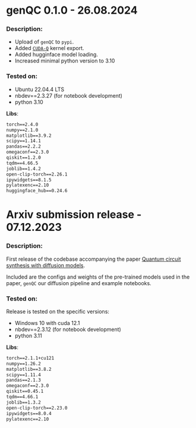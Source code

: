 # genQC 0.1.0 - 26.08.2024

### Description:

- Upload of `genQC` to `pypi`. 
- Added [`CUDA-Q`](https://github.com/NVIDIA/cuda-quantum) kernel export. 
- Added hugginface model loading.
- Increased minimal python version to 3.10

### Tested on:

- Ubuntu 22.04.4 LTS
- nbdev==2.3.27 (for notebook development)
- python 3.10

**Libs**:

```txt 
torch==2.4.0
numpy==2.1.0
matplotlib==3.9.2
scipy==1.14.1
pandas==2.2.2
omegaconf==2.3.0
qiskit==1.2.0
tqdm==4.66.5
joblib==1.4.2
open-clip-torch==2.26.1
ipywidgets==8.1.5
pylatexenc==2.10
huggingface_hub==0.24.6
```


# Arxiv submission release - 07.12.2023

### Description:

First release of the codebase accompanying the paper [Quantum circuit synthesis with diffusion models](https://arxiv.org/abs/2311.02041).

Included are the configs and weights of the pre-trained models used in the paper, `genQC` our diffusion pipeline and example notebooks.

### Tested on:

Release is tested on the specific versions:

- Windows 10 with cuda 12.1
- nbdev==2.3.12 (for notebook development)
- python 3.11

**Libs**:

```txt 
torch==2.1.1+cu121
numpy==1.26.2
matplotlib==3.8.2
scipy==1.11.4
pandas==2.1.3
omegaconf==2.3.0
qiskit==0.45.1
tqdm==4.66.1
joblib==1.3.2
open-clip-torch==2.23.0
ipywidgets==8.0.4
pylatexenc==2.10
```